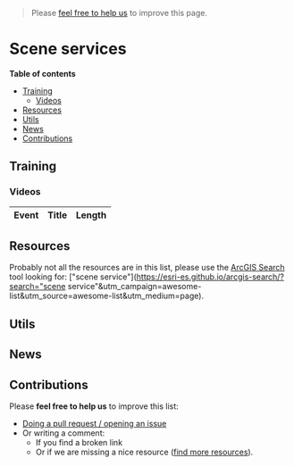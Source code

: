 > Please [feel free to help us](#contributions) to improve this page.

# Scene services
<!-- START doctoc generated TOC please keep comment here to allow auto update -->
<!-- DON'T EDIT THIS SECTION, INSTEAD RE-RUN doctoc TO UPDATE -->
**Table of contents**

- [Training](#training)
  - [Videos](#videos)
- [Resources](#resources)
- [Utils](#utils)
- [News](#news)
- [Contributions](#contributions)

<!-- END doctoc generated TOC please keep comment here to allow auto update -->

## Training

### Videos

|Event|Title|Length|
|---|---|---|


## Resources
Probably not all the resources are in this list, please use the [ArcGIS Search](https://esri-es.github.io/arcgis-search/) tool looking for: ["scene service"](https://esri-es.github.io/arcgis-search/?search="scene service"&utm_campaign=awesome-list&utm_source=awesome-list&utm_medium=page).

## Utils



## News




## Contributions
Please **feel free to help us** to improve this list:

* [Doing a pull request / opening an issue](https://github.com/hhkaos/awesome-arcgis#contributions)
* Or writing a comment:
  * If you find a broken link
  * Or if we are missing a nice resource ([find more resources](https://esri-es.github.io/arcgis-search/?search=scene%20services&utm_campaign=awesome-list&utm_source=awesome-list&utm_medium=page)).
